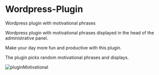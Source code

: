 # Wordpress-Plugin
Wordpress plugin with motivational phrases

Wordpress plugin with motivational phrases displayed in the head of the administrative panel.

Make your day more fun and productive with this plugin.

The plugin picks random motivational phrases and displays.


![pluginMotivational](https://user-images.githubusercontent.com/28272136/221083937-4f0f6354-229a-4347-b316-69acc77e9552.jpg)
